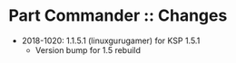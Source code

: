 # Part Commander :: Changes

* 2018-1020: 1.1.5.1 (linuxgurugamer) for KSP 1.5.1
	+ Version bump for 1.5 rebuild
